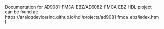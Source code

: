 Documentation for AD9081-FMCA-EBZ/AD9082-FMCA-EBZ HDL project can be found at: https://analogdevicesinc.github.io/hdl/projects/ad9081_fmca_ebz/index.html
